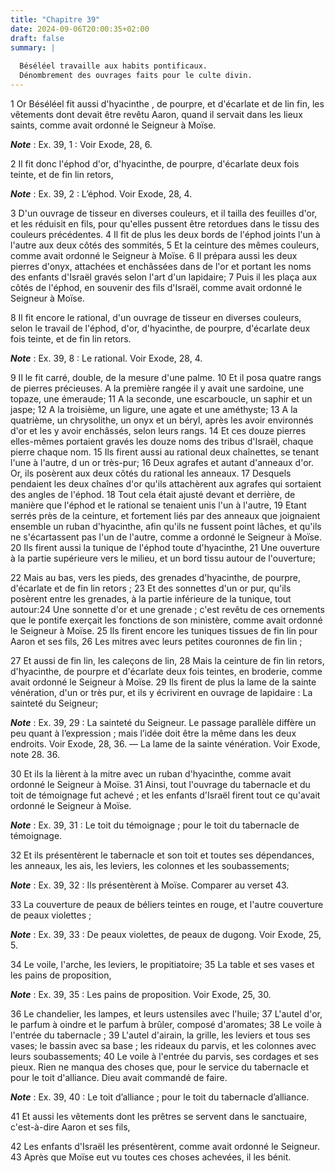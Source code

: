 ```yaml
---
title: "Chapitre 39"
date: 2024-09-06T20:00:35+02:00
draft: false
summary: |
  
  Béséléel travaille aux habits pontificaux.
  Dénombrement des ouvrages faits pour le culte divin.
---
```



1 Or Béséléel fit aussi d'hyacinthe , de pourpre, et d'écarlate et de lin fin, les vêtements dont devait être revêtu Aaron, quand il servait dans les lieux saints, comme avait ordonné le Seigneur à Moïse.

***Note*** :  Ex. 39, 1 : Voir Exode, 28, 6.


2 Il fit donc l'éphod d'or, d'hyacinthe, de pourpre, d'écarlate deux fois teinte, et de fin lin retors,

***Note*** :  Ex. 39, 2 : L’éphod. Voir Exode, 28, 4.

3 D'un ouvrage de tisseur en diverses couleurs, et il tailla des feuilles d'or, et les réduisit en fils, pour qu'elles pussent être retordues dans le tissu des couleurs précédentes. 4 Il fit de plus les deux bords de l'éphod joints l'un à l'autre aux deux côtés des sommités, 5 Et la ceinture des mêmes couleurs, comme avait ordonné le Seigneur à Moïse. 6 Il prépara aussi les deux pierres d'onyx, attachées et enchâssées dans de l'or et portant les noms des enfants d'Israël gravés selon l'art d'un lapidaire; 7 Puis il les plaça aux côtés de l'éphod, en souvenir des fils d'Israël, comme avait ordonné le Seigneur à Moïse.


8 Il fit encore le rational, d'un ouvrage de tisseur en diverses couleurs, selon le travail de l'éphod, d'or, d'hyacinthe, de pourpre, d'écarlate deux fois teinte, et de fin lin retors.

***Note*** :  Ex. 39, 8 : Le rational. Voir Exode, 28, 4.

9 Il le fit carré, double, de la mesure d'une palme. 10 Et il posa quatre rangs de pierres précieuses. A la première rangée il y avait une sardoine, une topaze, une émeraude; 11 A la seconde, une escarboucle, un saphir et un jaspe; 12 A la troisième, un ligure, une agate et une améthyste; 13 A la quatrième, un chrysolithe, un onyx et un béryl, après les avoir environnés d'or et les y avoir enchâssés, selon leurs rangs. 14 Et ces douze pierres elles-mêmes portaient gravés les douze noms des tribus d'Israël, chaque pierre chaque nom. 15 Ils firent aussi au rational deux chaînettes, se tenant l'une à l'autre, d un or très-pur; 16 Deux agrafes et autant d'anneaux d'or. Or, ils posèrent aux deux côtés du rational les anneaux. 17 Desquels pendaient les deux chaînes d'or qu'ils attachèrent aux agrafes qui sortaient des angles de l'éphod. 18 Tout cela était ajusté devant et derrière, de manière que l'éphod et le rational se tenaient unis l'un à l'autre, 19 Etant serrés près de la ceinture, et fortement liés par des anneaux
que joignaient ensemble un ruban d'hyacinthe, afin qu'ils ne fussent point lâches, et qu'ils ne s'écartassent pas l'un de l'autre, comme a ordonné le Seigneur à Moïse. 20 Ils firent aussi la tunique de l'éphod toute d'hyacinthe, 21 Une ouverture à la partie supérieure vers le milieu, et un bord tissu autour de l'ouverture;


22 Mais au bas, vers les pieds, des grenades d'hyacinthe, de pourpre, d'écarlate et de fin lin retors ; 23 Et des sonnettes d'un or pur, qu'ils posèrent entre les grenades, à la partie inférieure de la tunique, tout autour:24 Une sonnette d'or et une grenade ; c'est revêtu de ces ornements que le pontife exerçait les fonctions de son ministère, comme avait ordonné le Seigneur à Moïse. 25 Ils firent encore les tuniques tissues de fin lin pour Aaron et ses fils, 26 Les mitres avec leurs petites couronnes de fin lin ;


27 Et aussi de fin lin, les caleçons de lin, 28 Mais la ceinture de fin lin retors, d'hyacinthe, de pourpre et d'écarlate deux fois teintes, en broderie, comme avait ordonné le Seigneur à Moïse. 29 Ils firent de plus la lame de la sainte vénération, d'un or très pur, et ils y écrivirent en ouvrage de lapidaire : La sainteté du Seigneur;

***Note*** :  Ex. 39, 29 : La sainteté du Seigneur. Le passage parallèle diffère un peu quant à l’expression ; mais l’idée doit être la même dans les deux endroits. Voir Exode, 28, 36. ― La lame de la sainte vénération. Voir Exode, note 28. 36.


30 Et ils la lièrent à la mitre avec un ruban d'hyacinthe, comme avait ordonné le Seigneur à Moïse. 31 Ainsi, tout l'ouvrage du tabernacle et du toit de témoignage fut achevé ; et les enfants d'Israël firent tout ce qu'avait ordonné le Seigneur à Moïse.

***Note*** :  Ex. 39, 31 : Le toit du témoignage ; pour le toit du tabernacle de témoignage.


32 Et ils présentèrent le tabernacle et son toit et toutes ses dépendances, les anneaux, les ais, les leviers, les colonnes et les soubassements;

***Note*** :  Ex. 39, 32 : Ils présentèrent à Moïse. Comparer au verset 43.


33 La couverture de peaux de béliers teintes en rouge, et l'autre couverture de peaux violettes ;

***Note*** :  Ex. 39, 33 : De peaux violettes, de peaux de dugong. Voir Exode, 25, 5.

34 Le voile, l'arche, les leviers, le propitiatoire; 35 La table et ses vases et les pains de proposition,

***Note*** :  Ex. 39, 35 : Les pains de proposition. Voir Exode, 25, 30.

36 Le chandelier, les lampes, et leurs ustensiles avec l'huile; 37 L'autel d'or, le parfum à oindre et le parfum à brûler, composé d'aromates; 38 Le voile à l'entrée du tabernacle ; 39 L'autel d'airain, la grille, les leviers et tous ses vases; le bassin avec sa base ; les rideaux du parvis, et les colonnes avec leurs soubassements; 40 Le voile à l'entrée du parvis, ses cordages et ses pieux. Rien ne manqua des choses que, pour le service du tabernacle et pour le toit d'alliance. Dieu avait commandé de faire.

***Note*** :  Ex. 39, 40 : Le toit d’alliance ; pour le toit du tabernacle d’alliance.

41 Et aussi les vêtements dont les prêtres se servent dans le sanctuaire, c'est-à-dire Aaron et ses fils,


42 Les enfants d'Israël les présentèrent, comme avait ordonné le Seigneur. 43 Après que Moïse eut vu toutes ces choses achevées, il les bénit.

